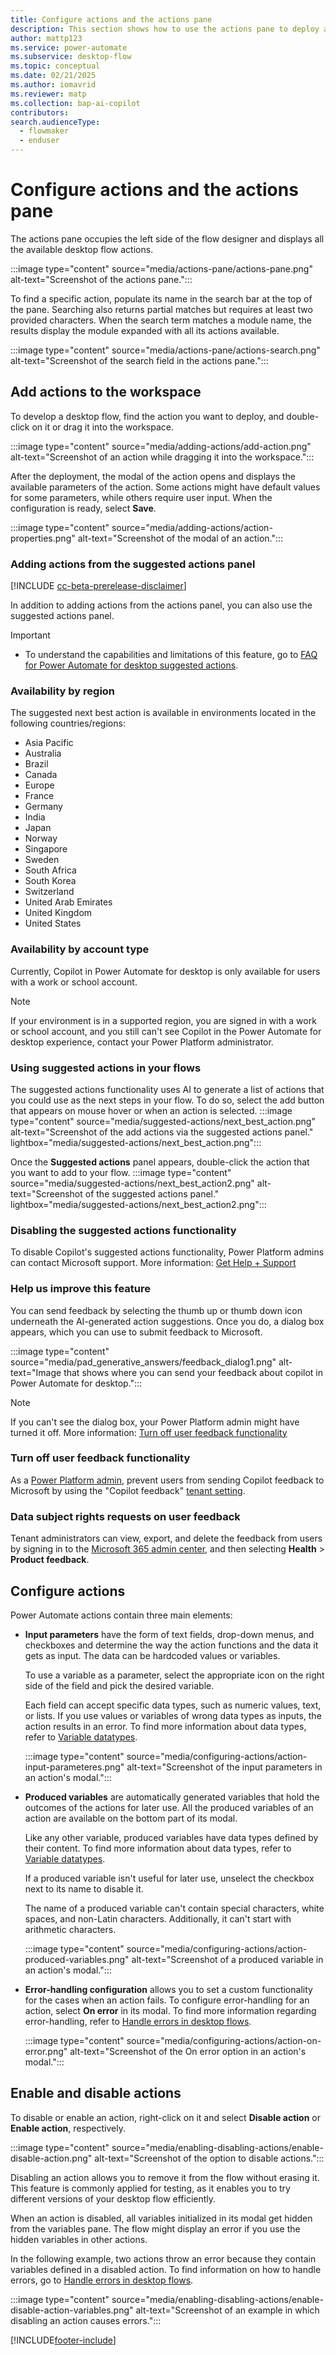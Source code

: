 ```yaml
---
title: Configure actions and the actions pane
description: This section shows how to use the actions pane to deploy actions in the flow designer.
author: mattp123
ms.service: power-automate
ms.subservice: desktop-flow
ms.topic: conceptual
ms.date: 02/21/2025
ms.author: iomavrid
ms.reviewer: matp
ms.collection: bap-ai-copilot
contributors:
search.audienceType: 
  - flowmaker
  - enduser
---
```


# Configure actions and the actions pane

The actions pane occupies the left side of the flow designer and displays all the available desktop flow actions.

:::image type="content" source="media/actions-pane/actions-pane.png" alt-text="Screenshot of the actions pane.":::

To find a specific action, populate its name in the search bar at the top of the pane. Searching also returns partial matches but requires at least two provided characters. When the search term matches a module name, the results display the module expanded with all its actions available.

:::image type="content" source="media/actions-pane/actions-search.png" alt-text="Screenshot of the search field in the actions pane.":::

## Add actions to the workspace

To develop a desktop flow, find the action you want to deploy, and double-click on it or drag it into the workspace.

:::image type="content" source="media/adding-actions/add-action.png" alt-text="Screenshot of an action while dragging it into the workspace.":::

After the deployment, the modal of the action opens and displays the available parameters of the action. Some actions might have default values for some parameters, while others require user input. When the configuration is ready, select **Save**.

:::image type="content" source="media/adding-actions/action-properties.png" alt-text="Screenshot of the modal of an action.":::

### Adding actions from the suggested actions panel

[!INCLUDE [cc-beta-prerelease-disclaimer](actions-reference/includes/cc-beta-prerelease-disclaimer.md)]

In addition to adding actions from the actions panel, you can also use the suggested actions panel.

> [!IMPORTANT]
>
> - To understand the capabilities and limitations of this feature, go to [FAQ for Power Automate for desktop suggested actions](../faqs-action-suggestions-power-automate-desktop.md).

### Availability by region

The suggested next best action is available in environments located in the following countries/regions:

  - Asia Pacific
  - Australia
  - Brazil
  - Canada
  - Europe
  - France
  - Germany
  - India
  - Japan
  - Norway
  - Singapore
  - Sweden
  - South Africa
  - South Korea
  - Switzerland
  - United Arab Emirates
  - United Kingdom
  - United States

### Availability by account type

Currently, Copilot in Power Automate for desktop is only available for users with a work or school account.

> [!NOTE]
> If your environment is in a supported region, you are signed in with a work or school account, and you still can't see Copilot in the Power Automate for desktop experience, contact your Power Platform administrator.

### Using suggested actions in your flows

The suggested actions functionality uses AI to generate a list of actions that you could use as the next steps in your flow. To do so, select the add button that appears on mouse hover or when an action is selected.
:::image type="content" source="media/suggested-actions/next_best_action.png" alt-text="Screenshot of the add actions via the suggested actions panel." lightbox="media/suggested-actions/next_best_action.png":::

Once the **Suggested actions** panel appears, double-click the action that you want to add to your flow.
:::image type="content" source="media/suggested-actions/next_best_action2.png" alt-text="Screenshot of the suggested actions panel." lightbox="media/suggested-actions/next_best_action2.png":::

### Disabling the suggested actions functionality

To disable Copilot's suggested actions functionality, Power Platform admins can contact Microsoft support. More information: [Get Help + Support](/power-platform/admin/get-help-support)

### Help us improve this feature

You can send feedback by selecting the thumb up or thumb down icon underneath the AI-generated action suggestions. Once you do, a dialog box appears, which you can use to submit feedback to Microsoft.

:::image type="content" source="media/pad_generative_answers/feedback_dialog1.png" alt-text="Image that shows where you can send your feedback about copilot in Power Automate for desktop.":::

> [!NOTE]
> If you can't see the dialog box, your Power Platform admin might have turned it off. More information: [Turn off user feedback functionality](#turn-off-user-feedback-functionality)

### Turn off user feedback functionality

As a [Power Platform admin](/power-platform/admin/use-service-admin-role-manage-tenant#power-platform-administrator), prevent users from sending Copilot feedback to Microsoft by using the "Copilot feedback" [tenant setting](/power-platform/admin/tenant-settings).

### Data subject rights requests on user feedback

Tenant administrators can view, export, and delete the feedback from users by signing in to the [Microsoft 365 admin center](https://admin.microsoft.com/adminportal/home?#/homepage), and then selecting **Health** > **Product feedback**.

## Configure actions

Power Automate actions contain three main elements:

- **Input parameters**  have the form of text fields, drop-down menus, and checkboxes and determine the way the action functions and the data it gets as input. The data can be hardcoded values or variables.

    To use a variable as a parameter, select the appropriate icon on the right side of the field and pick the desired variable.

    Each field can accept specific data types, such as numeric values, text, or lists. If you use values or variables of wrong data types as inputs, the action results in an error. To find more information about data types, refer to [Variable datatypes](variable-data-types.md).

    :::image type="content" source="media/configuring-actions/action-input-parameteres.png" alt-text="Screenshot of the input parameters in an action's modal.":::

- **Produced variables** are automatically generated variables that hold the outcomes of the actions for later use. All the produced variables of an action are available on the bottom part of its modal.

    Like any other variable, produced variables have data types defined by their content. To find more information about data types, refer to [Variable datatypes](variable-data-types.md).

    If a produced variable isn't useful for later use, unselect the checkbox next to its name to disable it.

    The name of a produced variable can't contain special characters, white spaces, and non-Latin characters. Additionally, it can't start with arithmetic characters.

    :::image type="content" source="media/configuring-actions/action-produced-variables.png" alt-text="Screenshot of a produced variable in an action's modal.":::

- **Error-handling configuration** allows you to set a custom functionality for the cases when an action fails. To configure error-handling for an action, select **On error** in its modal. To find more information regarding error-handling, refer to [Handle errors in desktop flows](errors.md).

    :::image type="content" source="media/configuring-actions/action-on-error.png" alt-text="Screenshot of the On error option in an action's modal.":::

## Enable and disable actions

To disable or enable an action, right-click on it and select **Disable action** or **Enable action**, respectively.

:::image type="content" source="media/enabling-disabling-actions/enable-disable-action.png" alt-text="Screenshot of the option to disable actions.":::

Disabling an action allows you to remove it from the flow without erasing it. This feature is commonly applied for testing, as it enables you to try different versions of your desktop flow efficiently.

When an action is disabled, all variables initialized in its modal get hidden from the variables pane. The flow might display an error if you use the hidden variables in other actions.

In the following example, two actions throw an error because they contain variables defined in a disabled action. To find information on how to handle errors, go to [Handle errors in desktop flows](errors.md).

:::image type="content" source="media/enabling-disabling-actions/enable-disable-action-variables.png" alt-text="Screenshot of an example in which disabling an action causes errors.":::

[!INCLUDE[footer-include](../includes/footer-banner.md)]
